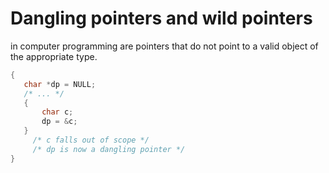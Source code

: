 # Dangling pointers and wild pointers

in computer programming are pointers that do not point to a valid object of the appropriate type.

```rs
{
   char *dp = NULL;
   /* ... */
   {
       char c;
       dp = &c;
   }
     /* c falls out of scope */
     /* dp is now a dangling pointer */
}
```
